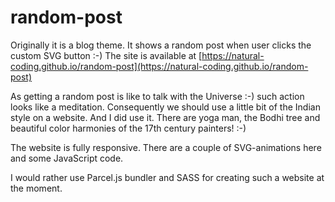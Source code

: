 # random-post

Originally it is a blog theme. It shows a random post when user clicks the custom SVG button :-) The site is available at [https://natural-coding.github.io/random-post](https://natural-coding.github.io/random-post)

As getting a random post is like to talk with the Universe :-) such action looks like a meditation. Consequently we should use a little bit of the Indian style on a website. And I did use it. There are yoga man, the Bodhi tree and beautiful color harmonies of the 17th century painters! :-)

The website is fully responsive. There are a couple of SVG-animations here and some JavaScript code.

I would rather use Parcel.js bundler and SASS for creating such a website at the moment.
